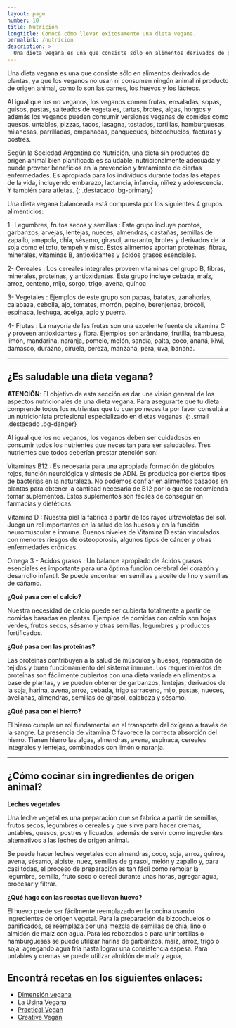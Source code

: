 ```yaml
---
layout: page
number: 10
title: Nutrición
longtitle: Conocé cómo llevar exitosamente una dieta vegana.
permalink: /nutricion
description: >
  Una dieta vegana es una que consiste sólo en alimentos derivados de plantas, ya que los veganos no usan ni consumen ningún animal ni producto de origen animal, como lo son las carnes, los huevos y los lácteos.
---
```



<div class="row">
<div class="col-md-6" markdown="1">

Una dieta vegana es una que consiste sólo en alimentos derivados de plantas, ya que los veganos no usan ni consumen ningún animal ni producto de origen animal, como lo son las carnes, los huevos y los lácteos.

Al igual que los no veganos, los veganos comen frutas, ensaladas, sopas, guisos, pastas, salteados de vegetales, tartas, brotes, algas, hongos y además los veganos pueden consumir versiones veganas de comidas como quesos, untables, pizzas, tacos, lasagna, tostados, tortillas, hamburguesas, milanesas, parrilladas, empanadas, panqueques, bizcochuelos, facturas y postres.


Según la Sociedad Argentina de Nutrición, una dieta sin productos de origen animal bien planificada es saludable, nutricionalmente adecuada y puede proveer beneficios en la prevención y tratamiento de ciertas enfermedades. Es apropiada para los individuos durante todas las etapas de la vida, incluyendo embarazo, lactancia, infancia, niñez y adolescencia. Y también para atletas.
{: .destacado .bg-primary}

</div>

<div class="col-md-6" markdown="1">

Una dieta vegana balanceada está compuesta por los siguientes 4 grupos alimenticios:

1- Legumbres, frutos secos y semillas
: Este grupo incluye porotos, garbanzos, arvejas, lentejas, nueces, almendras, castañas, semillas de zapallo, amapola, chía, sésamo, girasol, amaranto, brotes y derivados de la soja como el tofu, tempeh y miso. Estos alimentos aportan proteínas, fibras, minerales, vitaminas B, antioxidantes y ácidos grasos esenciales.

2- Cereales
: Los cereales integrales proveen vitaminas del grupo B, fibras, minerales, proteínas, y antioxidantes. Este grupo incluye cebada, maíz, arroz, centeno, mijo, sorgo, trigo, avena, quínoa

3- Vegetales
: Ejemplos de este grupo son papas, batatas, zanahorias, calabaza, cebolla, ajo, tomates, morrón, pepino, berenjenas, brócoli, espinaca, lechuga, acelga, apio y puerro.

4- Frutas
: La mayoría de las frutas son una excelente fuente de vitamina C y proveen antioxidantes y fibra. Ejemplos son arándano, frutilla, frambuesa, limón, mandarina, naranja, pomelo, melón, sandía, palta, coco, ananá, kiwi, damasco, durazno, ciruela, cereza, manzana, pera, uva, banana.

</div>

</div>

<hr class="separator">

## ¿Es saludable una dieta vegana?

<div class="row">

<div class="col-md-6" markdown="1">


**ATENCIÓN**: El objetivo de esta sección es dar una visión general de los aspectos nutricionales de una dieta vegana. Para asegurarte que tu dieta comprende todos los nutrientes que tu cuerpo necesita por favor consultá a un nutricionista profesional especializado en dietas veganas.
{: .small .destacado .bg-danger}
 

Al igual que los no veganos, los veganos deben ser cuidadosos en consumir todos los nutrientes que necesitan para ser saludables. Tres nutrientes que todos deberían prestar atención son:

Vitaminas B12
: Es necesaria para una apropiada formación de glóbulos rojos, función neurológica y síntesis de ADN. Es producida por ciertos tipos de bacterias en la naturaleza. No podemos confiar en alimentos basados en plantas para obtener la cantidad necesaria de B12 por lo que se recomienda tomar suplementos. Estos suplementos son fáciles de conseguir en farmacias y dietéticas.

Vitamína D
: Nuestra piel la fabrica a partir de los rayos ultravioletas del sol. Juega un rol importantes en la salud de los huesos y en la función neuromuscular e inmune. Buenos niveles de Vitamina D están vinculados con menores riesgos de osteoporosis, algunos tipos de cáncer y otras enfermedades crónicas.

Omega 3 - Acidos grasos
: Un balance apropiado de ácidos grasos esenciales es importante para una óptima función cerebral del corazón y desarrollo infantil. Se puede encontrar en semillas y aceite de lino y semillas de cáñamo.

</div>

<div class="col-md-6" markdown="1">

**¿Qué pasa con el calcio?**

Nuestra necesidad de calcio puede ser cubierta totalmente a partir de comidas basadas en plantas. Ejemplos de comidas con calcio son hojas verdes, frutos secos, sésamo y otras semillas, legumbres y productos fortificados.

**¿Qué pasa con las proteínas?**

Las proteínas contribuyen a la salud de músculos y huesos, reparación de tejidos y buen funcionamiento del sistema inmune. Los requerimientos de proteínas son fácilmente cubiertos con una dieta variada en alimentos a base de plantas, y se pueden obtener de garbanzos, lentejas, derivados de la soja, harina, avena, arroz, cebada, trigo sarraceno, mijo, pastas, nueces, avellanas, almendras, semillas de girasol, calabaza y sésamo.

**¿Qué pasa con el hierro?**

El hierro cumple un rol fundamental en el transporte del oxígeno a través de la sangre. La presencia de vitamina C favorece la correcta absorción del hierro. Tienen hierro las algas, almendras, avena, espinaca, cereales integrales y lentejas, combinados con limón o naranja.

</div>

</div>

<hr class="separator">

## ¿Cómo cocinar sin ingredientes de origen animal?

<div class="row">

<div class="col-md-6" markdown="1">


**Leches vegetales**

Una leche vegetal es una preparación que se fabrica a partir de semillas, frutos secos, legumbres o cereales y que sirve para hacer cremas, untables, quesos, postres y licuados, además de servir como ingredientes alternativos a las leches de origen animal.

Se puede hacer leches vegetales con almendras, coco, soja, arroz, quínoa, avena, sésamo, alpiste, nuez, semillas de girasol, melón y zapallo y, para casi todas, el proceso de preparación es tan fácil como remojar la legumbre, semilla, fruto seco o cereal durante unas horas, agregar agua, procesar y filtrar.

</div>

<div class="col-md-6" markdown="1">

**¿Qué hago con las recetas que llevan huevo?**

El huevo puede ser fácilmente reemplazado en la cocina usando ingredientes de origen vegetal. Para la preparación de bizcochuelos o panificados, se reemplaza por una mezcla de semillas de chía, lino o almidón de maíz con agua. Para los rebozados o para unir tortillas o hamburguesas se puede utilizar harina de garbanzos, maíz, arroz, trigo o soja, agregando agua fría hasta lograr una consistencia espesa. Para untables y cremas se puede utilizar almidón de maíz y agua,

</div>
</div>

## Encontrá recetas en los siguientes enlaces:

- [Dimensión vegana][dimension]
- [La Usina Vegana][usina]
- [Practical Vegan][practical]
- [Creative Vegan][creative]

[dimension]: http://www.dimensionvegana.com "Dimensión Vegana"
[usina]: http://facebook.com/lausinavegana "Usina Vegana"
[practical]: http://practicalvegan.recipes/ "Practical Vegan"
[creative]: http://www.creativegan.net "Creative Vegan"